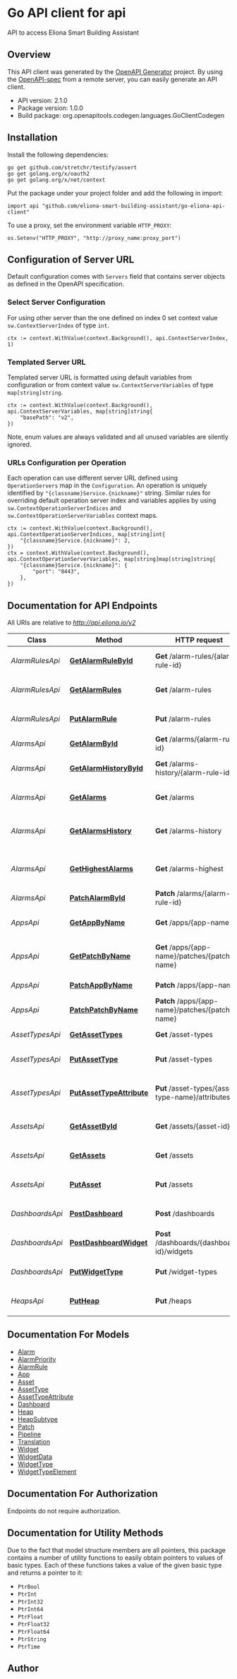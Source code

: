 # Go API client for api

API to access Eliona Smart Building Assistant

## Overview
This API client was generated by the [OpenAPI Generator](https://openapi-generator.tech) project.  By using the [OpenAPI-spec](https://www.openapis.org/) from a remote server, you can easily generate an API client.

- API version: 2.1.0
- Package version: 1.0.0
- Build package: org.openapitools.codegen.languages.GoClientCodegen

## Installation

Install the following dependencies:

```shell
go get github.com/stretchr/testify/assert
go get golang.org/x/oauth2
go get golang.org/x/net/context
```

Put the package under your project folder and add the following in import:

```golang
import api "github.com/eliona-smart-building-assistant/go-eliona-api-client"
```

To use a proxy, set the environment variable `HTTP_PROXY`:

```golang
os.Setenv("HTTP_PROXY", "http://proxy_name:proxy_port")
```

## Configuration of Server URL

Default configuration comes with `Servers` field that contains server objects as defined in the OpenAPI specification.

### Select Server Configuration

For using other server than the one defined on index 0 set context value `sw.ContextServerIndex` of type `int`.

```golang
ctx := context.WithValue(context.Background(), api.ContextServerIndex, 1)
```

### Templated Server URL

Templated server URL is formatted using default variables from configuration or from context value `sw.ContextServerVariables` of type `map[string]string`.

```golang
ctx := context.WithValue(context.Background(), api.ContextServerVariables, map[string]string{
	"basePath": "v2",
})
```

Note, enum values are always validated and all unused variables are silently ignored.

### URLs Configuration per Operation

Each operation can use different server URL defined using `OperationServers` map in the `Configuration`.
An operation is uniquely identified by `"{classname}Service.{nickname}"` string.
Similar rules for overriding default operation server index and variables applies by using `sw.ContextOperationServerIndices` and `sw.ContextOperationServerVariables` context maps.

```
ctx := context.WithValue(context.Background(), api.ContextOperationServerIndices, map[string]int{
	"{classname}Service.{nickname}": 2,
})
ctx = context.WithValue(context.Background(), api.ContextOperationServerVariables, map[string]map[string]string{
	"{classname}Service.{nickname}": {
		"port": "8443",
	},
})
```

## Documentation for API Endpoints

All URIs are relative to *http://api.eliona.io/v2*

Class | Method | HTTP request | Description
------------ | ------------- | ------------- | -------------
*AlarmRulesApi* | [**GetAlarmRuleById**](docs/AlarmRulesApi.md#getalarmrulebyid) | **Get** /alarm-rules/{alarm-rule-id} | Information about an alarm rule
*AlarmRulesApi* | [**GetAlarmRules**](docs/AlarmRulesApi.md#getalarmrules) | **Get** /alarm-rules | Information about alarm rules
*AlarmRulesApi* | [**PutAlarmRule**](docs/AlarmRulesApi.md#putalarmrule) | **Put** /alarm-rules | Create or update an alarm rule
*AlarmsApi* | [**GetAlarmById**](docs/AlarmsApi.md#getalarmbyid) | **Get** /alarms/{alarm-rule-id} | Information about alarm
*AlarmsApi* | [**GetAlarmHistoryById**](docs/AlarmsApi.md#getalarmhistorybyid) | **Get** /alarms-history/{alarm-rule-id} | Information about alarm history
*AlarmsApi* | [**GetAlarms**](docs/AlarmsApi.md#getalarms) | **Get** /alarms | Information about alarms
*AlarmsApi* | [**GetAlarmsHistory**](docs/AlarmsApi.md#getalarmshistory) | **Get** /alarms-history | Information about alarms history
*AlarmsApi* | [**GetHighestAlarms**](docs/AlarmsApi.md#gethighestalarms) | **Get** /alarms-highest | Information about most prioritized alarms
*AlarmsApi* | [**PatchAlarmById**](docs/AlarmsApi.md#patchalarmbyid) | **Patch** /alarms/{alarm-rule-id} | Update alarm
*AppsApi* | [**GetAppByName**](docs/AppsApi.md#getappbyname) | **Get** /apps/{app-name} | Information about an app
*AppsApi* | [**GetPatchByName**](docs/AppsApi.md#getpatchbyname) | **Get** /apps/{app-name}/patches/{patch-name} | Information about a patch for an app
*AppsApi* | [**PatchAppByName**](docs/AppsApi.md#patchappbyname) | **Patch** /apps/{app-name} | Update an app
*AppsApi* | [**PatchPatchByName**](docs/AppsApi.md#patchpatchbyname) | **Patch** /apps/{app-name}/patches/{patch-name} | Updates a patch
*AssetTypesApi* | [**GetAssetTypes**](docs/AssetTypesApi.md#getassettypes) | **Get** /asset-types | List of asset types
*AssetTypesApi* | [**PutAssetType**](docs/AssetTypesApi.md#putassettype) | **Put** /asset-types | Create or update an asset type
*AssetTypesApi* | [**PutAssetTypeAttribute**](docs/AssetTypesApi.md#putassettypeattribute) | **Put** /asset-types/{asset-type-name}/attributes | Create or update an asset type attribute
*AssetsApi* | [**GetAssetById**](docs/AssetsApi.md#getassetbyid) | **Get** /assets/{asset-id} | Information about an asset
*AssetsApi* | [**GetAssets**](docs/AssetsApi.md#getassets) | **Get** /assets | Information about assets
*AssetsApi* | [**PutAsset**](docs/AssetsApi.md#putasset) | **Put** /assets | Create or update an asset
*DashboardsApi* | [**PostDashboard**](docs/DashboardsApi.md#postdashboard) | **Post** /dashboards | Creates a new dashboard
*DashboardsApi* | [**PostDashboardWidget**](docs/DashboardsApi.md#postdashboardwidget) | **Post** /dashboards/{dashboard-id}/widgets | Adds widget to dashboard
*DashboardsApi* | [**PutWidgetType**](docs/DashboardsApi.md#putwidgettype) | **Put** /widget-types | Create or update a widget type
*HeapsApi* | [**PutHeap**](docs/HeapsApi.md#putheap) | **Put** /heaps | Create or update heap data


## Documentation For Models

 - [Alarm](docs/Alarm.md)
 - [AlarmPriority](docs/AlarmPriority.md)
 - [AlarmRule](docs/AlarmRule.md)
 - [App](docs/App.md)
 - [Asset](docs/Asset.md)
 - [AssetType](docs/AssetType.md)
 - [AssetTypeAttribute](docs/AssetTypeAttribute.md)
 - [Dashboard](docs/Dashboard.md)
 - [Heap](docs/Heap.md)
 - [HeapSubtype](docs/HeapSubtype.md)
 - [Patch](docs/Patch.md)
 - [Pipeline](docs/Pipeline.md)
 - [Translation](docs/Translation.md)
 - [Widget](docs/Widget.md)
 - [WidgetData](docs/WidgetData.md)
 - [WidgetType](docs/WidgetType.md)
 - [WidgetTypeElement](docs/WidgetTypeElement.md)


## Documentation For Authorization

 Endpoints do not require authorization.


## Documentation for Utility Methods

Due to the fact that model structure members are all pointers, this package contains
a number of utility functions to easily obtain pointers to values of basic types.
Each of these functions takes a value of the given basic type and returns a pointer to it:

* `PtrBool`
* `PtrInt`
* `PtrInt32`
* `PtrInt64`
* `PtrFloat`
* `PtrFloat32`
* `PtrFloat64`
* `PtrString`
* `PtrTime`

## Author



